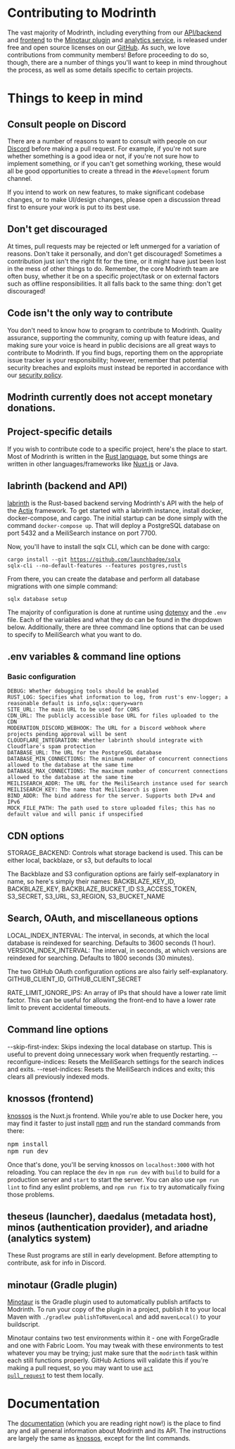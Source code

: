 # Contributing to Modrinth

The vast majority of Modrinth, including everything from our <a href="https://github.com/modrinth/labrinth" target="_blank" rel="noopener noreferrer">API/backend</a> and <a href="https://github.com/modrinth/knossos" target="_blank" rel="noopener noreferrer">frontend</a> to the <a href="https://github.com/modrinth/minotaur" target="_blank" rel="noopener noreferrer">Minotaur plugin</a> and <a href="https://github.com/modrinth/ariadne" target="_blank" rel="noopener noreferrer">analytics service</a>, is released under free and open source licenses on our <a href="https://github.com/modrinth" target="_blank" rel="noopener noreferrer">GitHub</a>. As such, we love contributions from community members! Before proceeding to do so, though, there are a number of things you'll want to keep in mind throughout the process, as well as some details specific to certain projects.

# Things to keep in mind

## Consult people on Discord

There are a number of reasons to want to consult with people on our <a href="https://discord.gg/EUHuJHt" target="_blank" rel="noopener noreferrer">Discord</a> before making a pull request. For example, if you're not sure whether something is a good idea or not, if you're not sure how to implement something, or if you can't get something working, these would all be good opportunities to create a thread in the <code>#development</code> forum channel.

If you intend to work on new features, to make significant codebase changes, or to make UI/design changes, please open a discussion thread first to ensure your work is put to its best use.

## Don't get discouraged

At times, pull requests may be rejected or left unmerged for a variation of reasons. Don't take it personally, and don't get discouraged! Sometimes a contribution just isn't the right fit for the time, or it might have just been lost in the mess of other things to do. Remember, the core Modrinth team are often busy, whether it be on a specific project/task or on external factors such as offline responsibilities. It all falls back to the same thing: don't get discouraged!

## Code isn't the only way to contribute

You don't need to know how to program to contribute to Modrinth. Quality assurance, supporting the community, coming up with feature ideas, and making sure your voice is heard in public decisions are all great ways to contribute to Modrinth. If you find bugs, reporting them on the appropriate issue tracker is your responsibility; however, remember that potential security breaches and exploits must instead be reported in accordance with our <a href="https://modrinth.com/legal/security" target="_blank" rel="noopener noreferrer">security policy</a>.

## Modrinth currently does not accept monetary donations.

## Project-specific details

If you wish to contribute code to a specific project, here's the place to start. Most of Modrinth is written in the <a href="https://www.rust-lang.org" target="_blank" rel="noopener noreferrer">Rust language</a>, but some things are written in other languages/frameworks like <a href="https://nuxtjs.org" target="_blank" rel="noopener noreferrer">Nuxt.js</a> or Java.

## labrinth (backend and API)

<a href="https://github.com/modrinth/labrinth" target="_blank" rel="noopener noreferrer">labrinth</a> is the Rust-based backend serving Modrinth's API with the help of the <a href="https://actix.rs" target="_blank" rel="noopener noreferrer">Actix</a> framework. To get started with a labrinth instance, install docker, docker-compose, and cargo. The initial startup can be done simply with the command <code>docker-compose up</code>. That will deploy a PostgreSQL database on port 5432 and a MeiliSearch instance on port 7700.

Now, you'll have to install the sqlx CLI, which can be done with cargo:

<code>cargo install --git https://github.com/launchbadge/sqlx sqlx-cli --no-default-features --features postgres,rustls</code>

From there, you can create the database and perform all database migrations with one simple command:

<code>sqlx database setup</code>

The majority of configuration is done at runtime using <a href="https://crates.io/crates/dotenvy" target="_blank" rel="noopener noreferrer">dotenvy</a> and the <code>.env</code> file. Each of the variables and what they do can be found in the dropdown below. Additionally, there are three command line options that can be used to specify to MeiliSearch what you want to do.

## .env variables & command line options

### Basic configuration

<pre>
<code>DEBUG: Whether debugging tools should be enabled</code>
<code>RUST_LOG: Specifies what information to log, from rust's env-logger; a reasonable default is info,sqlx::query=warn</code>
<code>SITE_URL: The main URL to be used for CORS</code>
<code>CDN_URL: The publicly accessible base URL for files uploaded to the CDN</code>
<code>MODERATION_DISCORD_WEBHOOK: The URL for a Discord webhook where projects pending approval will be sent</code>
<code>CLOUDFLARE_INTEGRATION: Whether labrinth should integrate with Cloudflare's spam protection</code>
<code>DATABASE_URL: The URL for the PostgreSQL database</code>
<code>DATABASE_MIN_CONNECTIONS: The minimum number of concurrent connections allowed to the database at the same time</code>
<code>DATABASE_MAX_CONNECTIONS: The maximum number of concurrent connections allowed to the database at the same time</code>
<code>MEILISEARCH_ADDR: The URL for the MeiliSearch instance used for search</code>
<code>MEILISEARCH_KEY: The name that MeiliSearch is given</code>
<code>BIND_ADDR: The bind address for the server. Supports both IPv4 and IPv6</code>
<code>MOCK_FILE_PATH: The path used to store uploaded files; this has no default value and will panic if unspecified</code>
</pre>

## CDN options

STORAGE_BACKEND: Controls what storage backend is used. This can be either local, backblaze, or s3, but defaults to local

The Backblaze and S3 configuration options are fairly self-explanatory in name, so here's simply their names:
BACKBLAZE_KEY_ID, BACKBLAZE_KEY, BACKBLAZE_BUCKET_ID
S3_ACCESS_TOKEN, S3_SECRET, S3_URL, S3_REGION, S3_BUCKET_NAME

## Search, OAuth, and miscellaneous options

LOCAL_INDEX_INTERVAL: The interval, in seconds, at which the local database is reindexed for searching. Defaults to 3600 seconds (1 hour).
VERSION_INDEX_INTERVAL: The interval, in seconds, at which versions are reindexed for searching. Defaults to 1800 seconds (30 minutes).

The two GitHub OAuth configuration options are also fairly self-explanatory.
GITHUB_CLIENT_ID, GITHUB_CLIENT_SECRET

RATE_LIMIT_IGNORE_IPS: An array of IPs that should have a lower rate limit factor. This can be useful for allowing the front-end to have a lower rate limit to prevent accidental timeouts.

## Command line options

--skip-first-index: Skips indexing the local database on startup. This is useful to prevent doing unnecessary work when frequently restarting.
--reconfigure-indices: Resets the MeiliSearch settings for the search indices and exits.
--reset-indices: Resets the MeiliSearch indices and exits; this clears all previously indexed mods.

## knossos (frontend)

<a href="https://github.com/modrinth/knossos" target="_blank" rel="noopener noreferrer">knossos</a> is the Nuxt.js frontend. While you're able to use Docker here, you may find it faster to just install <a href="https://www.npmjs.com" target="_blank" rel="noopener noreferrer">npm</a> and run the standard commands from there:

<pre>
npm install
npm run dev
</pre>

Once that's done, you'll be serving knossos on <code>localhost:3000</code> with hot reloading. You can replace the <code>dev</code> in <code>npm run dev</code> with <code>build</code> to build for a production server and <code>start</code> to start the server. You can also use <code>npm run lint</code> to find any eslint problems, and <code>npm run fix</code> to try automatically fixing those problems.

## theseus (launcher), daedalus (metadata host), minos (authentication provider), and ariadne (analytics system)

These Rust programs are still in early development. Before attempting to contribute, ask for info in Discord.

## minotaur (Gradle plugin)

<a href="https://github.com/modrinth/minotaur" target="_blank" rel="noopener noreferrer">Minotaur</a> is the Gradle plugin used to automatically publish artifacts to Modrinth. To run your copy of the plugin in a project, publish it to your local Maven with <code>./gradlew publishToMavenLocal</code> and add <code>mavenLocal()</code> to your buildscript.

Minotaur contains two test environments within it - one with ForgeGradle and one with Fabric Loom. You may tweak with these environments to test whatever you may be trying; just make sure that the <code>modrinth</code> task within each still functions properly. GitHub Actions will validate this if you're making a pull request, so you may want to use <a href="https://github.com/nektos/act" target="_blank" rel="noopener noreferrer"><code>act pull_request</code></a> to test them locally.

# Documentation

The <a href="https://github.com/modrinth/docs" target="_blank" rel="noopener noreferrer">documentation</a> (which you are reading right now!) is the place to find any and all general information about Modrinth and its API. The instructions are largely the same as <a href="#knossos-frontend">knossos</a>, except for the lint commands.
